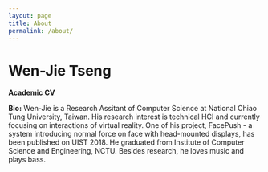 ```yaml
---
layout: page
title: About
permalink: /about/
---
```


# Wen-Jie Tseng
<a href="http://wenjietseng.github.io/documents/CV_Wen_Jie_Tseng.pdf"><b>Academic CV</b></a>

<!-- **Keywords:** CS, NCTU, Taiwan / Technical HCI / Psychology -->

**Bio:** Wen-Jie is a Research Assitant of Computer Science at National Chiao Tung University, Taiwan. His research interest is technical HCI and currently focusing on interactions of virtual reality. One of his project, FacePush - a system introducing normal force on face with head-mounted displays, has been published on UIST 2018. He graduated from Institute of Computer Science and Engineering, NCTU. Besides research, he loves music and plays bass.